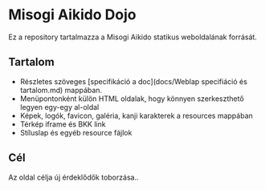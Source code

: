 # Misogi Aikido Dojo

Ez a repository tartalmazza a Misogi Aikido statikus weboldalának forrását.

## Tartalom
- Részletes szöveges [specifikáció a doc](docs/Weblap specifiáció és tartalom.md) mappában.
- Menüpontonként külön HTML oldalak, hogy könnyen szerkeszthető legyen egy-egy al-oldal
- Képek, logók,  favicon, galéria, kanji karakterek a resources mappában
- Térkép iframe és BKK link
- Stíluslap és egyéb resource fájlok

## Cél
Az oldal célja új érdeklődők toborzása..
